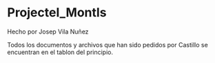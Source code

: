 # ProjecteI_Montls

Hecho por Josep Vila Nuñez

Todos los documentos y archivos que han sido pedidos por Castillo se encuentran en el tablon del principio.
